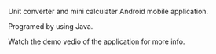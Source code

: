 Unit converter and mini calculater Android mobile application.

Programed by using Java.

Watch the demo vedio of the application for more info. 
